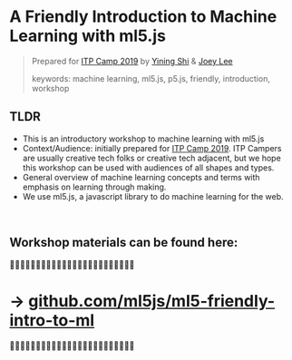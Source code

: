 # A Friendly Introduction to Machine Learning with ml5.js
> Prepared for [ITP Camp 2019](https://itp.nyu.edu/camp2019/) by [Yining Shi](http://1023.io/) & [Joey Lee](https://jk-lee.com/work/)
> 
> keywords: machine learning, ml5.js, p5.js, friendly, introduction, workshop


## TLDR

* This is an introductory workshop to machine learning with ml5.js
* Context/Audience: initially prepared for [ITP Camp 2019](https://itp.nyu.edu/camp2019/). ITP Campers are usually creative tech folks or creative tech adjacent, but we hope this workshop can be used with audiences of all shapes and types.
* General overview of machine learning concepts and terms with emphasis on learning through making.
* We use ml5.js, a javascript library to do machine learning for the web. 

<br/>


## Workshop materials can be found here:

🌈🦄✨🌈🦄✨🌈🦄✨🌈🦄✨🌈🦄✨🌈🦄✨🌈🦄✨🌈🦄✨
# →  [github.com/ml5js/ml5-friendly-intro-to-ml](https://github.com/ml5js/ml5-friendly-intro-to-ml)
🌈🦄✨🌈🦄✨🌈🦄✨🌈🦄✨🌈🦄✨🌈🦄✨🌈🦄✨🌈🦄✨
